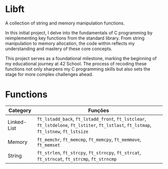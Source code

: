 # Libft
A collection of string and memory manipulation functions.

In this initial project, I delve into the fundamentals of C programming by reimplementing key functions from the standard library. From string manipulation to memory allocation, the code within reflects my understanding and mastery of these core concepts.

This project serves as a foundational milestone, marking the beginning of my educational journey at 42 School. The process of recoding these functions not only sharpens my C programming skills but also sets the stage for more complex challenges ahead.

# Functions

| Category    | Funções                                              |
|-------------|------------------------------------------------------|
| Linked-List    | `ft_lstadd_back`, `ft_lstadd_front`, `ft_lstclear`, `ft_lstdelone`, `ft_lstiter`, `ft_lstlast`, `ft_lstmap`, `ft_lstnew`, `ft_lstsize` |                   
| Memory         | `ft_memchr`, `ft_memcmp`, `ft_memcpy`, `ft_memmove`, `ft_memset`                       |
| String         | `ft_strlen`, `ft_strcpy`, `ft_strncpy`, `ft_strcat`, `ft_strncat`, `ft_strcmp`, `ft_strncmp` |
